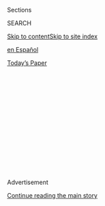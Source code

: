 <div id="app">

<div>

<div>

<div>

<div class="NYTAppHideMasthead css-1q2w90k e1suatyy0">

<div class="section css-ui9rw0 e1suatyy2">

<div class="css-eph4ug er09x8g0">

<div class="css-6n7j50">

</div>

<span class="css-1dv1kvn">Sections</span>

<div class="css-10488qs">

<span class="css-1dv1kvn">SEARCH</span>

</div>

[Skip to content](#site-content)[Skip to site index](#site-index)

</div>

<div id="masthead-section-label" class="css-1wr3we4 eaxe0e00">

[en
Español](https://www.nytimes3xbfgragh.onion/es/)

</div>

<div class="css-10698na e1huz5gh0">

</div>

</div>

<div id="masthead-bar-one" class="section hasLinks css-15hmgas e1csuq9d3">

<div class="css-uqyvli e1csuq9d0">

</div>

<div class="css-1uqjmks e1csuq9d1">

</div>

<div class="css-9e9ivx">

[](https://myaccount.nytimes3xbfgragh.onion/auth/login?response_type=cookie&client_id=vi)

</div>

<div class="css-1bvtpon e1csuq9d2">

[Today’s
Paper](https://www.nytimes3xbfgragh.onion/section/todayspaper)

</div>

</div>

</div>

</div>

<div data-aria-hidden="false">

<div id="site-content" data-role="main">

<div>

<div class="css-1aor85t" style="opacity:0.000000001;z-index:-1;visibility:hidden">

<div class="css-1hqnpie">

<div class="css-epjblv">

<span class="css-17xtcya">[en
Español](/es/)</span><span class="css-x15j1o">|</span><span class="css-fwqvlz">¿El
coronavirus se transmite por el
aire?</span>

</div>

<div class="css-k008qs">

<div class="css-1iwv8en">

<span class="css-18z7m18"></span>

<div>

</div>

</div>

<span class="css-1n6z4y">https://nyti.ms/33qzWXo</span>

<div class="css-1705lsu">

<div class="css-4xjgmj">

<div class="css-4skfbu" data-role="toolbar" data-aria-label="Social Media Share buttons, Save button, and Comments Panel with current comment count" data-testid="share-tools">

  - 
  - 
  - 
  - 
    
    <div class="css-6n7j50">
    
    </div>

  - 
  - 

</div>

</div>

</div>

</div>

</div>

</div>

<div id="NYT_TOP_BANNER_REGION" class="css-13pd83m">

</div>

<div id="top-wrapper" class="css-1sy8kpn">

<div id="top-slug" class="css-l9onyx">

Advertisement

</div>

[Continue reading the main
story](#after-top)

<div class="ad top-wrapper" style="text-align:center;height:100%;display:block;min-height:250px">

<div id="top" class="place-ad" data-position="top" data-size-key="top">

</div>

</div>

<div id="after-top">

</div>

</div>

<div>

<div id="sponsor-wrapper" class="css-1hyfx7x">

<div id="sponsor-slug" class="css-19vbshk">

Supported by

</div>

[Continue reading the main
story](#after-sponsor)

<div id="sponsor" class="ad sponsor-wrapper" style="text-align:center;height:100%;display:block">

</div>

<div id="after-sponsor">

</div>

</div>

<div class="css-186x18t">

El times

</div>

<div class="css-1vkm6nb ehdk2mb0">

# ¿El coronavirus se transmite por el aire?

</div>

Hay que prestar atención a los
aerosoles.<span class="css-8l6xbc evw5hdy0"> </span>

<div class="css-18e8msd">

<div class="css-vp77d3 epjyd6m0">

<div class="css-1baulvz">

Por <span class="css-1baulvz last-byline" itemprop="name">Elda
Cantú</span>

</div>

</div>

  - 4 de agosto de
    2020

  - 
    
    <div class="css-4xjgmj">
    
    <div class="css-d8bdto" data-role="toolbar" data-aria-label="Social Media Share buttons, Save button, and Comments Panel with current comment count" data-testid="share-tools">
    
      - 
      - 
      - 
      - 
        
        <div class="css-6n7j50">
        
        </div>
    
      - 
      - 
    
    </div>
    
    </div>

</div>

</div>

<div class="section meteredContent css-1r7ky0e" name="articleBody" itemprop="articleBody">

<div class="css-1fanzo5 StoryBodyCompanionColumn">

<div class="css-53u6y8">

*¡Es martes\! ¿Listo para empezar tu día? Esta es la edición exprés de
nuestro boletín. Si aún no lo recibes en tu correo, puedes*
**[*registrarte
aquí*](https://www.nytimes3xbfgragh.onion/newsletters/el-times)***.*

-----

¿Ya sabes qué vas a ver y leer hoy? ¿Cómo vas a decidirlo?

Una gran parte de la elección pasa por los algoritmos de las redes
sociales y las plataformas de internet, que **[le dan forma a nuestra
realidad](https://www.nytimes3xbfgragh.onion/es/2020/08/02/espanol/opinion/facebook-amazon-instagram.html),**
escribe Jorge Carrión.

A final de cuentas, nuestras prioridades, simpatías y alianzas surgen de
aquello a lo que prestamos atención. ¿O es al revés?

</div>

</div>

<div class="css-1fanzo5 StoryBodyCompanionColumn">

<div class="css-53u6y8">

En México, las telenovelas y melodramas como *La rosa de Guadalupe* que
habían sido tildados de cursis y anticuados frente a Netflix, **
**[repuntan durante la
pandemia](https://www.nytimes3xbfgragh.onion/es/2020/08/02/espanol/america-latina/televisa-rosa-de-guadalupe-netflix.html)**,
**** como un paliativo a la incertidumbre (**[cuéntanos qué
haces](https://www.nytimes3xbfgragh.onion/es/2020/08/02/espanol/america-latina/televisa-rosa-de-guadalupe-netflix.html#commentsContainer)**
para calmar la ansiedad estos días).

En Brasil, escribe Patrícia Campos Mello, **[la ‘oficina del odio’ de
Bolsonaro](https://www.nytimes3xbfgragh.onion/es/2020/08/04/espanol/opinion/bolsonaro-oficina-odio-brasil.html)**,
una iniciativa en redes sociales, promueve un ambiente tóxico contra las
instituciones
democráticas.

</div>

</div>

<div class="css-79elbk" data-testid="photoviewer-wrapper">

<div class="css-z3e15g" data-testid="photoviewer-wrapper-hidden">

</div>

<div class="css-1a48zt4 ehw59r15" data-testid="photoviewer-children">

![<span class="css-cnj6d5 e1z0qqy90" itemprop="copyrightHolder"><span class="css-1ly73wi e1tej78p0">Credit...</span><span>Daniel
Zender</span></span>](https://static01.graylady3jvrrxbe.onion/images/2020/08/04/opinion/04El-Times/04campos-articleLarge.jpg?quality=75&auto=webp&disable=upscale)

</div>

</div>

<div class="css-1fanzo5 StoryBodyCompanionColumn">

<div class="css-53u6y8">

En Estados Unidos, un reportaje explora los motivos que impiden al
presidente **[Donald Trump expresar
empatía](https://www.nytimes3xbfgragh.onion/es/2020/07/31/espanol/estados-unidos/fred-trump-donald-trump.html)**[,](https://www.nytimes3xbfgragh.onion/es/2020/07/31/espanol/estados-unidos/fred-trump-donald-trump.html)
ya sea frente a la muerte de su padre, o al deceso de más de 150.000
personas en el país a causa del coronavirus. Jorge Ramos, por su parte,
**[compara el autoritarismo del mandatario
estadounidense](https://www.nytimes3xbfgragh.onion/es/2020/08/01/espanol/opinion/trump-autoritarismo.html)**[](https://www.nytimes3xbfgragh.onion/es/2020/08/01/espanol/opinion/trump-autoritarismo.html)con
el de los políticos latinoamericanos.

En Argentina, la dificultad para llegar a un acuerdo de restructuración
de la deuda entre el gobierno y los bonistas desafía el **[‘capitalismo
amigable’](https://www.nytimes3xbfgragh.onion/es/2020/07/31/espanol/negocios/argentina-deuda.html)**
**** promovido por algunos grandes inversores.

</div>

</div>

<div class="css-1fanzo5 StoryBodyCompanionColumn">

<div class="css-53u6y8">

En El Salvador, hay revuelo ante las revelaciones de pactos de
exfuncionarios con las pandillas. ¿Qué tiene de malo **[dialogar con
delincuentes](https://www.nytimes3xbfgragh.onion/es/2020/08/02/espanol/opinion/pandillas-el-salvador.html)**?
Óscar Martínez opina que estos inevitables acercamientos deberían ser
transparentes.

-----

### El brote, en breve

</div>

</div>

<div class="css-79elbk" data-testid="photoviewer-wrapper">

<div class="css-z3e15g" data-testid="photoviewer-wrapper-hidden">

</div>

<div class="css-1a48zt4 ehw59r15" data-testid="photoviewer-children">

<div class="css-1xdhyk6 erfvjey0">

<span class="css-1ly73wi e1tej78p0">Image</span>

<div class="css-zjzyr8">

<div data-testid="lazyimage-container" style="height:317.0666666666667px">

</div>

</div>

</div>

<span class="css-16f3y1r e13ogyst0" data-aria-hidden="true">Un
estornudo. Y lo que se propaga. ¿Cuánto circula el nuevo coronavirus en
los pequeños aerosoles transportados por el aire que arrojamos
simplemente al
respirar?</span><span class="css-cnj6d5 e1z0qqy90" itemprop="copyrightHolder"><span class="css-1ly73wi e1tej78p0">Credit...</span><span>Bettmann
vía Getty Images Plus</span></span>

</div>

</div>

<div class="css-1fanzo5 StoryBodyCompanionColumn">

<div class="css-53u6y8">

Si solo tienes tiempo de leer una nota hoy, no te pierdas la columna de
Linsey Marr, una ingeniera ambiental experta en la transmisión aérea de
virus y bacterias, que explica, en detalle, **[cómo se propaga el
coronavirus por el
aire](https://www.nytimes3xbfgragh.onion/es/2020/08/01/espanol/opinion/coronavirus-aire.html)**.

Ahora que hay evidencia de que los niños pueden portar **[cargas de
coronavirus tan elevadas como los
adultos](https://www.nytimes3xbfgragh.onion/es/2020/07/31/espanol/ciencia-y-tecnologia/ninos-contagio-coronavirus.html)**,
la discusión sobre el regreso a clases se complica.

Y desde México, **[el tercer país con más muertos por
coronavirus](https://www.nytimes3xbfgragh.onion/es/interactive/2020/espanol/america-latina/coronavirus-en-mexico.html)**
en el mundo, Viri Ríos opina que la crisis evidencia que el país
**[debería duplicar su gasto
público](https://www.nytimes3xbfgragh.onion/es/2020/08/03/espanol/opinion/servicio-salud-mexico.html)**
en salud: los mexicanos pagan de su bolsillo el 41 por ciento del costo
de médicos, medicinas y hospitales, contra el 28 por ciento que
desembolsan sus pares latinoamericanos en promedio.

-----

</div>

</div>

<div class="css-1fanzo5 StoryBodyCompanionColumn">

<div class="css-53u6y8">

*No te vayas sin disfrutar de esta
postal:*

## El largo camino a clases

</div>

</div>

<div class="css-79elbk" data-testid="photoviewer-wrapper">

<div class="css-z3e15g" data-testid="photoviewer-wrapper-hidden">

</div>

<div class="css-1a48zt4 ehw59r15" data-testid="photoviewer-children">

<div class="css-1xdhyk6 erfvjey0">

<span class="css-1ly73wi e1tej78p0">Image</span>

<div class="css-zjzyr8">

<div data-testid="lazyimage-container" style="height:257.77777777777777px">

</div>

</div>

</div>

<span class="css-16f3y1r e13ogyst0" data-aria-hidden="true"></span>

José Miguel Zuñiga Negué, de 13 años, salta sobre las rocas de una isla
visible desde la escuela en Puerto Edén,
Chile.

<span class="css-cnj6d5 e1z0qqy90" itemprop="copyrightHolder"><span class="css-1ly73wi e1tej78p0">Credit...</span><span>Andria
Hautamaki</span></span>

</div>

</div>

<div class="css-1fanzo5 StoryBodyCompanionColumn">

<div class="css-53u6y8">

Andria Hautamaki pasó un mes viajando a las cinco escuelas más remotas
de la Patagonia chilena y **[retrató la vida de estudiantes y
profesores](https://www.nytimes3xbfgragh.onion/2020/08/03/travel/remote-schools-patagonia.html)**.
**** \[En inglés\].

P.D.: República Dominicana se despidió de **[Víctor Víctor, cuya “Mesita
de
noche”](https://www.nytimes3xbfgragh.onion/es/2020/08/03/espanol/cultura/victor-victor-murio-coronavirus.html)**
es un clásico en toda Latinoamérica.

-----

*¡Hasta el viernes\! Si te gustó este boletín, compártelo con tus
amigos, colegas y seres queridos (y no tan queridos). Y*
**[*cuéntanos*](mailto:comentarios@NYTimes.com)** *qué te parece.*

</div>

</div>

</div>

<div>

</div>

<div>

</div>

<div>

</div>

<div>

<div id="bottom-wrapper" class="css-1ede5it">

<div id="bottom-slug" class="css-l9onyx">

Advertisement

</div>

[Continue reading the main
story](#after-bottom)

<div id="bottom" class="ad bottom-wrapper" style="text-align:center;height:100%;display:block;min-height:90px">

</div>

<div id="after-bottom">

</div>

</div>

</div>

</div>

</div>

## Site Index

<div>

</div>

## Site Information Navigation

  - [© <span>2020</span> <span>The New York Times
    Company</span>](https://help.nytimes3xbfgragh.onion/hc/en-us/articles/115014792127-Copyright-notice)

<!-- end list -->

  - [NYTCo](https://www.nytco.com/)
  - [Contact
    Us](https://help.nytimes3xbfgragh.onion/hc/en-us/articles/115015385887-Contact-Us)
  - [Work with us](https://www.nytco.com/careers/)
  - [Advertise](https://nytmediakit.com/)
  - [T Brand Studio](http://www.tbrandstudio.com/)
  - [Your Ad
    Choices](https://www.nytimes3xbfgragh.onion/privacy/cookie-policy#how-do-i-manage-trackers)
  - [Privacy](https://www.nytimes3xbfgragh.onion/privacy)
  - [Terms of
    Service](https://help.nytimes3xbfgragh.onion/hc/en-us/articles/115014893428-Terms-of-service)
  - [Terms of
    Sale](https://help.nytimes3xbfgragh.onion/hc/en-us/articles/115014893968-Terms-of-sale)
  - [Site
    Map](https://spiderbites.nytimes3xbfgragh.onion)
  - [Help](https://help.nytimes3xbfgragh.onion/hc/en-us)
  - [Subscriptions](https://www.nytimes3xbfgragh.onion/subscription?campaignId=37WXW)

</div>

</div>

</div>

</div>
